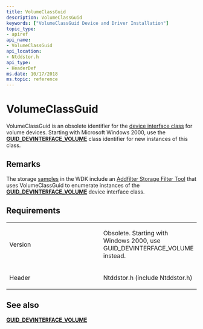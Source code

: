 ```yaml
---
title: VolumeClassGuid
description: VolumeClassGuid
keywords: ["VolumeClassGuid Device and Driver Installation"]
topic_type:
- apiref
api_name:
- VolumeClassGuid
api_location:
- Ntddstor.h
api_type:
- HeaderDef
ms.date: 10/17/2018
ms.topic: reference
---
```


# VolumeClassGuid


VolumeClassGuid is an obsolete identifier for the [device interface class](./overview-of-device-interface-classes.md) for volume devices. Starting with Microsoft Windows 2000, use the [**GUID_DEVINTERFACE_VOLUME**](guid-devinterface-volume.md) class identifier for new instances of this class.

## Remarks

The storage [samples](https://go.microsoft.com/fwlink/p/?LinkId=618052) in the WDK include an [Addfilter Storage Filter Tool](/samples/browse/) that uses VolumeClassGuid to enumerate instances of the [**GUID_DEVINTERFACE_VOLUME**](guid-devinterface-volume.md) device interface class.

## Requirements

<table>
<colgroup>
<col width="50%" />
<col width="50%" />
</colgroup>
<tbody>
<tr class="odd">
<td align="left"><p>Version</p></td>
<td align="left"><p>Obsolete. Starting with Windows 2000, use GUID_DEVINTERFACE_VOLUME instead.</p></td>
</tr>
<tr class="even">
<td align="left"><p>Header</p></td>
<td align="left">Ntddstor.h (include Ntddstor.h)</td>
</tr>
</tbody>
</table>

## See also


[**GUID_DEVINTERFACE_VOLUME**](guid-devinterface-volume.md)

